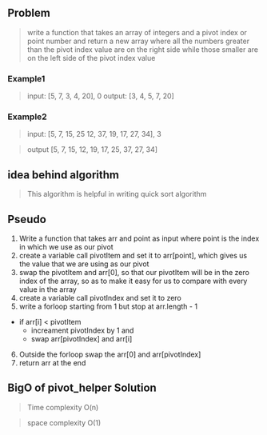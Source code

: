 ## Problem
> write a function that takes an array of integers and a pivot index or point number and return a new array where all the numbers greater than the pivot index value are on the right side while those smaller are on the left side of the pivot index value
### Example1
> input: [5, 7, 3, 4, 20], 0
> output: [3, 4, 5, 7, 20]

### Example2
> input: [5, 7, 15, 25 12, 37, 19, 17, 27, 34], 3

> output [5, 7, 15, 12, 19, 17, 25, 37, 27, 34]

## idea behind algorithm
> This algorithm is helpful in writing quick sort algorithm

## Pseudo

1. Write a function that takes arr and point as input where point is the index in which we use as our pivot
2. create a variable call pivotItem and set it to arr[point], which gives us the value that we are using as our pivot
3. swap the pivotItem and arr[0], so that our pivotItem will be in the zero index of the array, so as to make it easy for us to compare with every value in the array
4. create a variable call pivotIndex and set it to zero
5. write a forloop starting from 1 but stop at arr.length - 1
  - if arr[i] < pivotItem
    - increament pivotIndex by 1 and
    - swap arr[pivotIndex] and arr[i]
6. Outside the forloop swap the arr[0] and arr[pivotIndex]
3. return arr at the end

## BigO of pivot_helper Solution

> Time complexity O(n)

> space complexity O(1)
